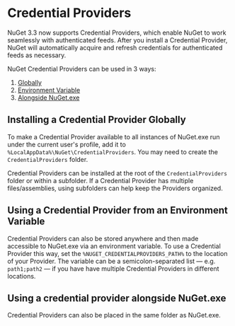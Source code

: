 # Credential Providers

NuGet 3.3 now supports Credential Providers, which enable NuGet to work seamlessly with authenticated feeds. 
After you install a Credential Provider, NuGet will automatically acquire and refresh credentials for authenticated feeds as necessary.

NuGet Credential Providers can be used in 3 ways:
1. [Globally](#installing-a-credential-provider-globally)
2. [Environment Variable](#using-a-credential-provider-from-an-environment-variable)
3. [Alongside NuGet.exe](#using-a-credential-provider-alongside-nuget-exe)

## Installing a Credential Provider Globally

To make a Credential Provider available to all instances of NuGet.exe run under the current user's profile, 
add it to `%LocalAppData%\NuGet\CredentialProviders`. You may need to create the `CredentialProviders` folder.

Credential Providers can be installed at the root of the `CredentialProviders` folder or within a subfolder. If a Credential Provider has 
multiple files/assemblies, using subfolders can help keep the Providers organized.

## Using a Credential Provider from an Environment Variable

Credential Providers can also be stored anywhere and then made accessible to NuGet.exe via an environment variable. To use a Credential Provider
this way, set the `%NUGET_CREDENTIALPROVIDERS_PATH%` to the location of your Provider. The variable can be a semicolon-separated list &mdash; e.g. 
`path1;path2` &mdash; if you have have multiple Credential Providers in different locations.

## Using a credential provider alongside NuGet.exe

Credential Providers can also be placed in the same folder as NuGet.exe.